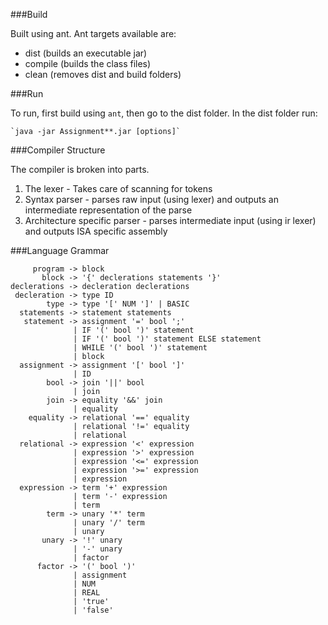 ###Build

Built using ant. 
Ant targets available are:

* dist (builds an executable jar)
* compile (builds the class files)
* clean (removes dist and build folders)


###Run

To run, first build using `ant`, then go to the dist folder.
In the dist folder run: 

    `java -jar Assignment**.jar [options]`

###Compiler Structure

The compiler is broken into parts.

1. The lexer - Takes care of scanning for tokens
2. Syntax parser - parses raw input (using lexer) and outputs an intermediate representation of the parse
3. Architecture specific parser - parses intermediate input (using ir lexer) and outputs ISA specific assembly

###Language Grammar

         program -> block
           block -> '{' declerations statements '}'
    declerations -> decleration declerations
     decleration -> type ID
            type -> type '[' NUM ']' | BASIC
      statements -> statement statements
       statement -> assignment '=' bool ';'
                  | IF '(' bool ')' statement
                  | IF '(' bool ')' statement ELSE statement
                  | WHILE '(' bool ')' statement
                  | block 
      assignment -> assignment '[' bool ']'
                  | ID
            bool -> join '||' bool
                  | join
            join -> equality '&&' join
                  | equality
        equality -> relational '==' equality
                  | relational '!=' equality
                  | relational
      relational -> expression '<' expression
                  | expression '>' expression
                  | expression '<=' expression
                  | expression '>=' expression
                  | expression
      expression -> term '+' expression
                  | term '-' expression
                  | term
            term -> unary '*' term 
                  | unary '/' term
                  | unary
           unary -> '!' unary
                  | '-' unary
                  | factor
          factor -> '(' bool ')'
                  | assignment
                  | NUM
                  | REAL
                  | 'true'
                  | 'false'

